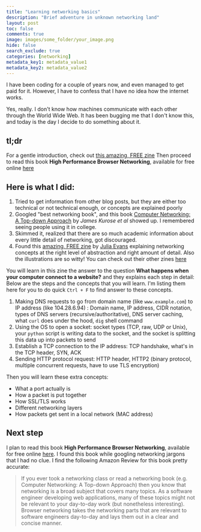 ```yaml
---
title: "Learning networking basics"
description: "Brief adventure in unknown networking land"
layout: post
toc: false
comments: true
image: images/some_folder/your_image.png
hide: false
search_exclude: true
categories: [networking]
metadata_key1: metadata_value1
metadata_key2: metadata_value2
---
```


I have been coding for a couple of years now, and even managed to get paid for it. However, I have to confess that I have no idea how the internet works.

Yes, really. I don't know how machines communicate with each other through the World Wide Web. It has been bugging me that I don't know this, and today is the day I decide to do something about it.

## tl;dr

For a gentle introduction, check out [this amazing, FREE zine](https://jvns.ca/networking-zine.pdf)
Then proceed to read this book **High Performance Browser Networking**, available for free online [here](https://hpbn.co/)

## Here is what I did:

1. Tried to get information from other blog posts, but they are either too technical or not technical enough, or concepts are explained poorly
2. Googled "best networking book", and this book [Computer Networking: A Top-down Approach](https://www.amazon.com/Computer-Networking-Top-Down-Approach-7th/dp/0133594149) by _James Kurose et al_ showed up. I remembered seeing people using it in college.
3. Skimmed it, realized that there are so much academic information about every little detail of networking, got discouraged.
4. Found this [amazing, FREE zine](https://jvns.ca/networking-zine.pdf) by [Julia Evans](https://jvns.ca/) explaining networking concepts at the right level of abstraction and right amount of detail. Also the illustrations are so witty! You can check out their other zines [here](https://wizardzines.com/)
   
You will learn in this zine the answer to the question **What happens when your computer connect to a website?** and they explains each step in detail:
Below are the steps and the concepts that you will learn. I'm listing them here for you to do quick `Ctrl + F` to find answer to these concepts.

1. Making DNS requests to go from domain name (like `www.example.com`) to IP address (like 104.28.6.94) : Domain name, IP address, CIDR notation, types of DNS servers (recursive/authoritative), DNS server caching, what `curl` does under the hood, `dig` shell command
2. Using the OS to open a socket: socket types (TCP, raw, UDP or Unix), your `python` script is writing data to the socket, and the socket is splitting this data up into packets to send
3. Establish a TCP connection to the IP address: TCP handshake, what's in the TCP header, SYN, ACK
4. Sending HTTP protocol request: HTTP header, HTTP2 (binary protocol, multiple concurrent requests, have to use TLS encryption)

Then you will learn these extra concepts:
- What a port actually is
- How a packet is put together
- How SSL/TLS works
- Different networking layers
- How packets get sent in a local network (MAC address) 

## Next step

I plan to read this book **High Performance Browser Networking**, available for free online [here](https://hpbn.co/). I found this book while googling networking jargons that I had no clue.
I find the following Amazon Review for this book pretty accurate:

> If you ever took a networking class or read a networking book (e.g. Computer Networking: A Top-down Approach) then you know that networking is a broad subject that covers many topics. As a software engineer developing web applications, many of these topics might not be relevant to your day-to-day work (but nonetheless interesting). Browser networking takes the networking parts that are relevant to software engineers day-to-day and lays them out in a clear and concise manner.
